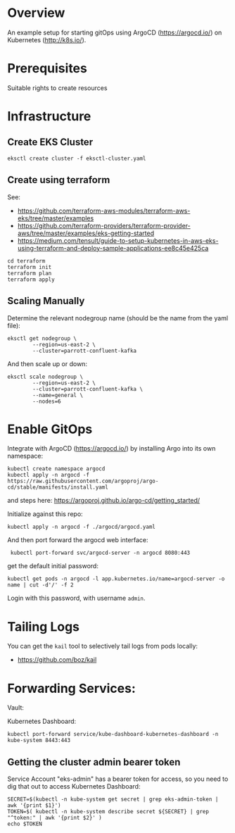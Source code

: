 # Overview

An example setup for starting gitOps using ArgoCD (https://argocd.io/) on Kubernetes (http://k8s.io/).

# Prerequisites

Suitable rights to create resources

# Infrastructure 

## Create EKS Cluster
```
eksctl create cluster -f eksctl-cluster.yaml
```

## Create using terraform

See:

* https://github.com/terraform-aws-modules/terraform-aws-eks/tree/master/examples
* https://github.com/terraform-providers/terraform-provider-aws/tree/master/examples/eks-getting-started
* https://medium.com/tensult/guide-to-setup-kubernetes-in-aws-eks-using-terraform-and-deploy-sample-applications-ee8c45e425ca

```
cd terraform
terraform init
terraform plan
terraform apply
```

## Scaling Manually

Determine the relevant nodegroup name (should be the name from the yaml file):
```
eksctl get nodegroup \
        --region=us-east-2 \
        --cluster=parrott-confluent-kafka
```

And then scale up or down:

```
eksctl scale nodegroup \
        --region=us-east-2 \
        --cluster=parrott-confluent-kafka \
        --name=general \
        --nodes=6
```


# Enable GitOps

Integrate with ArgoCD (https://argocd.io/) by installing Argo into its own namespace:

```
kubectl create namespace argocd
kubectl apply -n argocd -f https://raw.githubusercontent.com/argoproj/argo-cd/stable/manifests/install.yaml
```

and steps here: https://argoproj.github.io/argo-cd/getting_started/

Initialize against this repo:

```
kubectl apply -n argocd -f ./argocd/argocd.yaml 
```

And then port forward the argocd web interface:

```
 kubectl port-forward svc/argocd-server -n argocd 8080:443
```

get the default initial password:

```
kubectl get pods -n argocd -l app.kubernetes.io/name=argocd-server -o name | cut -d'/' -f 2
```

Login with this password, with username `admin`.



# Tailing Logs 

You can get the `kail` tool to selectively tail logs from pods locally:

* https://github.com/boz/kail

# Forwarding Services:

Vault:


Kubernetes Dashboard:

```
kubectl port-forward service/kube-dashboard-kubernetes-dashboard -n kube-system 8443:443 
```

## Getting the cluster admin bearer token

Service Account "eks-admin" has a bearer token for access, so you need to dig that out to access Kubernetes Dashboard:

```
SECRET=$(kubectl -n kube-system get secret | grep eks-admin-token | awk '{print $1}')
TOKEN=$( kubectl -n kube-system describe secret ${SECRET} | grep "^token:" | awk '{print $2}' )
echo $TOKEN
```



